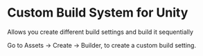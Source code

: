 # Custom Build System for Unity

Allows you create different build settings and build it sequentially

Go to Assets -> Create -> Builder, to create a custom build setting.
